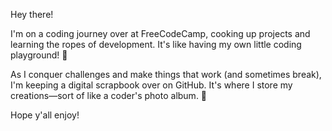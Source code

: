 Hey there!

I'm on a coding journey over at FreeCodeCamp, cooking up projects and learning the ropes of development. 
It's like having my own little coding playground! 🎢

As I conquer challenges and make things that work (and sometimes break), I'm keeping a digital scrapbook over on GitHub. 
It's where I store my creations—sort of like a coder's photo album. 📸

Hope y'all enjoy!
